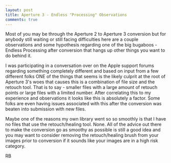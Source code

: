 ```yaml
---
layout: post
title: Aperture 3 - Endless "Processing" Observations
comments: true
---
```

Most of you may be through the Aperture 2 to Aperture 3 conversion but for anybody still waiting or still facing difficulties here are a couple observations and some hypothesis regarding one of the big bugaboos - Endless Processing after conversion that hangs up other things you want to do behind it.

I was participating in a conversation over on the Apple support forums regarding something completely different and based on input from a few different folks ONE of the things that seems is the likely culprit at the root of Aperture 3's woes that causes this is a combination of file size and the retouch tool. That is to say - smaller files with a large amount of retouch points or large files with a limited number. After correlating this to my experience and observations it looks like this is absolutely a factor. Some folks are even having issues associated with this after the conversion was beaten into submission with new files.

Maybe one of the reasons my own library went so so smoothly is that I have no files that use the retouch/healing tool. None. All of the advice out there to make the conversion go as smoothy as possible is still a good idea and you may want to consider removing the retouch/healing brush from your images prior to conversion if it sounds like your images are in a high risk category.

RB